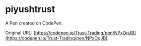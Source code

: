 # piyushtrust 

A Pen created on CodePen.

Original URL: [https://codepen.io/Trust-Trading/pen/NPxOqJB](https://codepen.io/Trust-Trading/pen/NPxOqJB).

